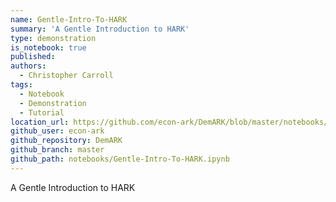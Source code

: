 ```yaml
---
name: Gentle-Intro-To-HARK
summary: 'A Gentle Introduction to HARK'
type: demonstration
is_notebook: true
published:
authors:
  - Christopher Carroll
tags:
  - Notebook
  - Demonstration
  - Tutorial
location_url: https://github.com/econ-ark/DemARK/blob/master/notebooks/Gentle-Intro-To-HARK.ipynb
github_user: econ-ark
github_repository: DemARK
github_branch: master
github_path: notebooks/Gentle-Intro-To-HARK.ipynb
---
```


A Gentle Introduction to HARK
